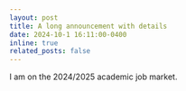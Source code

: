 ```yaml
---
layout: post
title: A long announcement with details
date: 2024-10-1 16:11:00-0400
inline: true
related_posts: false
---
```


I am on the 2024/2025 academic job market.

